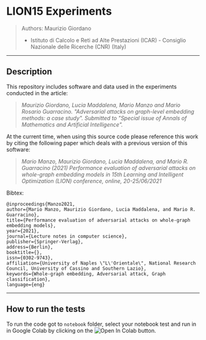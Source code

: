 # LION15 Experiments

> Authors: Maurizio Giordano
> - Istituto di Calcolo e Reti ad Alte Prestazioni (ICAR) - Consiglio Nazionale delle Ricerche (CNR) (Italy)

----------------------
Description
----------------------

This repository includes software and data used in the experiments conducted in the article:

> *Maurizio Giordano, Lucia Maddalena, Mario Manzo and Mario Rosario Guarracino.
 "Adversarial attacks on graph-level embedding methods: a case study".
 Submitted to "Special issue of Annals of Mathematics and Artificial Intelligence".*
 
At the current time, when using this source code please reference this work by citing the following
paper which deals with a previous version of this software:

> *Mario Manzo, Maurizio Giordano, Lucia Maddalena, and Mario R. Guarracino (2021)
Performance evaluation of adversarial attacks on whole-graph embedding models in 15th Learning and Intelligent Optimization (LION) conference, online, 20-25/06/2021*
 
Bibtex:

```
@inproceedings{Manzo2021,
author={Mario Manzo, Maurizio Giordano, Lucia Maddalena, and Mario R. Guarracino},
title={Performance evaluation of adversarial attacks on whole-graph embedding models},
year={2021},
journal={Lecture notes in computer science},
publisher={Springer-Verlag},
address={Berlin},
booktitle={},
issn={0302-9743},
affiliation={University of Naples \"L\'Orientale\", National Research Council, University of Cassino and Southern Lazio},
keywords={Whole-graph embedding, Adversarial attack, Graph classification},
language={eng}
```
----------------------
How to run the tests 
----------------------

To run the code got to `notebook` folder, select your 
notebook test and run in in Google Colab by clicking on the 
<img src="https://colab.research.google.com/assets/colab-badge.svg" alt="Open In Colab"/> button.

